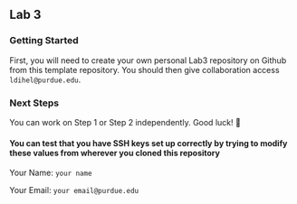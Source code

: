 ## Lab 3

### Getting Started
First, you will need to create your own personal Lab3 repository on Github from this template repository. You should then give collaboration access `ldihel@purdue.edu`.

### Next Steps
You can work on Step 1 or Step 2 independently. Good luck! 🤖

#### You can test that you have SSH keys set up correctly by trying to modify these values from wherever you cloned this repository

Your Name: `your name`

Your Email: `your email@purdue.edu`
